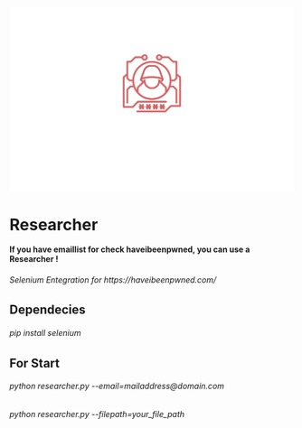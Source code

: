 <html>
<head>
</head>
<body>
<img src="img/researcher.svg" />
<h1><b>Researcher<b></h1>
  <p> If you have emaillist for check haveibeenpwned, you can use a Researcher ! </p>
<h6>Selenium Entegration for https://haveibeenpwned.com/</h6>

<h2><b>Dependecies</b></h2>
<h6>pip install selenium</h6>

<h2><b>For Start</b></h2>
<h6>python researcher.py --email=mailaddress@domain.com</h6>
<h6>python researcher.py --filepath=your_file_path</h6>
</body>
</html>
